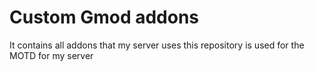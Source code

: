 # Custom Gmod addons
It contains all addons that my server uses
this repository is used for the MOTD for my server
